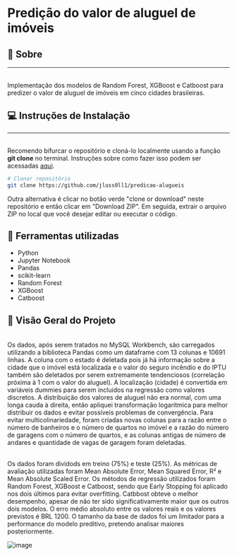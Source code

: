 # Predição do valor de aluguel de imóveis

##  🚀 Sobre
___

<br> Implementação dos modelos de Random Forest, XGBoost e Catboost para predizer o valor de aluguel de imóveis em cinco cidades brasileiras. </br>

## 💻 Instruções de Instalação
___

<br>Recomendo  bifurcar o repositório e cloná-lo localmente usando a função **git clone** no terminal. Instruções sobre como fazer isso podem ser acessadas [aqui](
https://docs.github.com/pt/github/getting-started-with-github/fork-a-repo).
</br>

``` bash
# Clonar repositório
git clone https://github.com/jluss0ll1/predicao-alugueis
```
Outra alternativa é clicar no botão verde "clone or download" neste repositório e então clicar em "Download ZIP". Em seguida, extrair o arquivo ZIP no local que você desejar editar ou executar o código.

## 💾 Ferramentas utilizadas

* Python
* Jupyter Notebook
* Pandas
* scikit-learn
* Random Forest
* XGBoost
* Catboost

## 🎫 Visão Geral do Projeto

<br> Os dados, após serem tratados no MySQL Workbench, são carregados utilizando a biblioteca Pandas como um dataframe com 13 colunas e 10691 linhas. A coluna com o estado é deletada pois já há informação sobre a cidade que o imóvel está localizada e o valor do seguro incêndio e do IPTU também são deletados por serem extremamente tendenciosos (correlação próxima à 1 com o valor do aluguel). A localização (cidade) é convertida em variáveis dummies para serem incluidos na regressão como valores discretos. A distribuição dos valores de aluguel não era normal, com uma longa cauda à direita, então apliquei transformação logaritmica para melhor distribuir os dados e evitar possíveis problemas de convergência. Para evitar multicolinariedade, foram criadas novas colunas para a razão entre o número de banheiros e o número de quartos no imóvel e a razão do número de garagens com o número de quartos, e as colunas antigas de número de andares e quantidade de vagas de garagem foram deletadas. </br>

<br> Os dados foram dividods em treino (75%) e teste (25%). As métricas de avaliação utilizadas foram Mean Absolute Error, Mean Squared Error, R² e Mean Absolute Scaled Error. Os métodos de regressão utilizados foram Random Forest, XGBoost e Catboost, sendo que Early Stopping foi aplicado nos dois últimos para evitar overfitting. Catbbost obteve o melhor desempenho, apesar de não ter sido significativamente maior que os outros dois modelos. O erro médio absoluto entre os valores reais e os valores previstos é BRL 1200. O tamanho da base de dados foi um limitador para a performance do modelo preditivo, pretendo analisar maiores posteriormente.</br> 

![image](https://user-images.githubusercontent.com/65292945/128636420-2860b115-bcfa-46d8-bb4f-210896e4933a.png)
